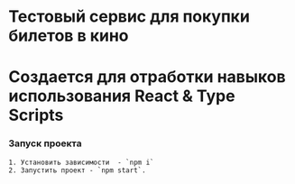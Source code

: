 # Тестовый сервис для покупки билетов в кино

# Создается для отработки навыков использования React & Type Scripts

### Запуск проекта

    1. Установить зависимости  - `npm i`
    2. Запустить проект - `npm start`.

